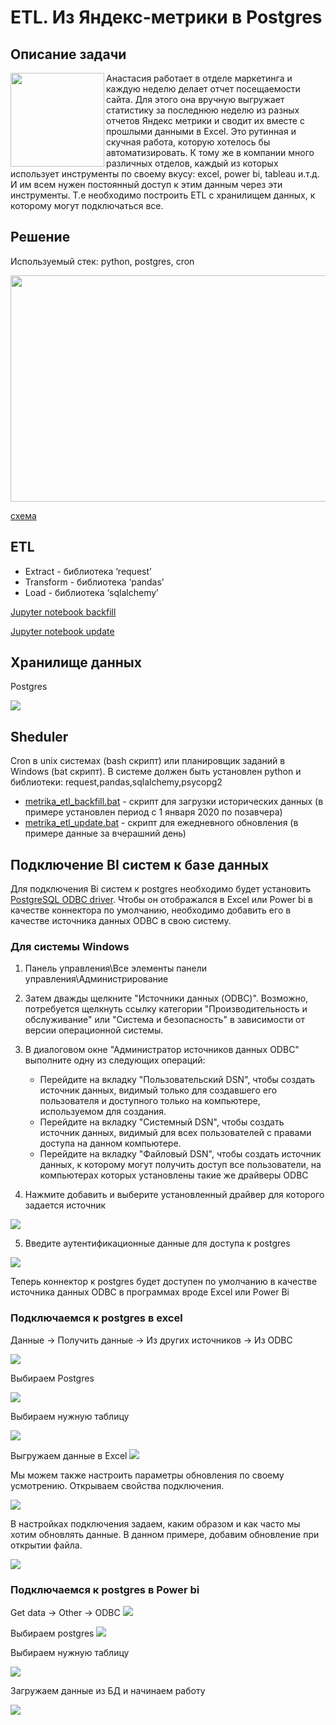 # ETL. Из Яндекс-метрики в Postgres



## Описание задачи

<img align="left" src="/python/metrika_to_postgres/img/1.jpg" width="150" height="150">Анастасия работает в отделе маркетинга и каждую неделю делает отчет посещаемости сайта.
Для этого она вручную выгружает статистику за последнюю неделю из разных отчетов Яндекс метрики и сводит их вместе с прошлыми данными в Excel.
Это рутинная и скучная работа, которую хотелось бы автоматизировать. 
К тому же в компании много различных отделов, каждый из которых использует инструменты по своему вкусу: excel, power bi, tableau и.т.д. И им всем нужен постоянный доступ к этим данным через эти инструменты.
Т.е необходимо построить ETL с хранилищем данных, к которому могут подключаться все.

## Решение
Используемый стек: python, postgres, cron 

<img src="/python/metrika_to_postgres/img/2.jpg" width="571" height="362"> 

[схема](https://miro.com/app/board/o9J_kklpq74=/)

## ETL

* Extract - библиотека ‘request’
* Transform - библиотека ‘pandas’
* Load - библиотека ‘sqlalchemy’

[Jupyter notebook backfill](https://github.com/freemastera/etl-projects/blob/master/python/metrika_to_postgres/notebooks/metrika_to_postgres_backfilling_historical_data.ipynb)

[Jupyter notebook update](https://github.com/freemastera/etl-projects/blob/master/python/metrika_to_postgres/notebooks/metrika_to_postgres_daily_update.ipynb)


## Хранилище данных 

Postgres

<img src="/python/metrika_to_postgres/img/15.jpg">

## Sheduler

Cron в unix системах (bash скрипт) или планировщик заданий в Windows (bat скрипт). 
В системе должен быть установлен python и библиотеки: request,pandas,sqlalchemy,psycopg2

*  [metrika\_etl\_backfill.bat](https://github.com/freemastera/etl-projects/blob/master/python/metrika_to_postgres/metrika_etl_backfill.bat) - скрипт для загрузки исторических данных (в примере установлен период с 1 января 2020 по позавчера) 
*  [metrika\_etl\_update.bat](https://github.com/freemastera/etl-projects/blob/master/python/metrika_to_postgres/metrika_etl_update.bat) - скрипт для ежедневного обновления (в примере данные за вчерашний день)

## Подключение BI систем к базе данных


Для подключения Bi систем к postgres необходимо будет установить  [PostgreSQL ODBC driver](https://www.postgresql.org/ftp/odbc/versions/msi/). 
Чтобы он отображался в Excel или Power bi в качестве коннектора по умолчанию, необходимо добавить его в качестве источника данных ODBC в свою систему.


### Для системы Windows
1. Панель управления\Все элементы панели управления\Администрирование
2. Затем дважды щелкните "Источники данных (ODBC)".
Возможно, потребуется щелкнуть ссылку категории "Производительность и обслуживание" или "Система и безопасность" в зависимости от версии операционной системы.
 
3. В диалоговом окне "Администратор источников данных ODBC" выполните одну из следующих операций:
	* Перейдите на вкладку "Пользовательский DSN", чтобы создать источник данных, видимый только для создавшего его пользователя и доступного только на компьютере, используемом для создания.
	* Перейдите на вкладку "Системный DSN", чтобы создать источник данных, видимый для всех пользователей с правами доступа на данном компьютере.
	* Перейдите на вкладку "Файловый DSN", чтобы создать источник данных, к которому могут получить доступ все пользователи, на компьютерах которых установлены такие же драйверы ODBC
 
4. Нажмите добавить и выберите установленный драйвер для которого задается источник
<img src="/python/metrika_to_postgres/img/3.jpg">

5. Введите аутентификационные данные для доступа к postgres

<img src="/python/metrika_to_postgres/img/4.jpg">

Теперь коннектор к postgres будет доступен по умолчанию в качестве источника данных ODBC в программах вроде Excel или Power Bi

### Подключаемся к postgres в excel

Данные → Получить данные → Из других источников → Из ODBC

<img src="/python/metrika_to_postgres/img/5.jpg">

Выбираем Postgres

<img src="/python/metrika_to_postgres/img/6.jpg">

Выбираем нужную таблицу

<img src="/python/metrika_to_postgres/img/7.jpg">

Выгружаем данные в Excel
<img src="/python/metrika_to_postgres/img/8.jpg">

Мы можем также настроить параметры обновления по своему усмотрению.
Открываем свойства подключения.

<img src="/python/metrika_to_postgres/img/9.jpg">

В настройках подключения задаем, каким образом и как часто мы хотим обновлять данные.
В данном примере, добавим обновление при открытии файла.

<img src="/python/metrika_to_postgres/img/10.jpg">


### Подключаемся к postgres в Power bi
Get data → Other → ODBC
<img src="/python/metrika_to_postgres/img/11.jpg">

Выбираем postgres
<img src="/python/metrika_to_postgres/img/12.jpg">

Выбираем нужную таблицу

<img src="/python/metrika_to_postgres/img/13.jpg">

Загружаем данные из БД и начинаем работу

<img src="/python/metrika_to_postgres/img/14.jpg">
